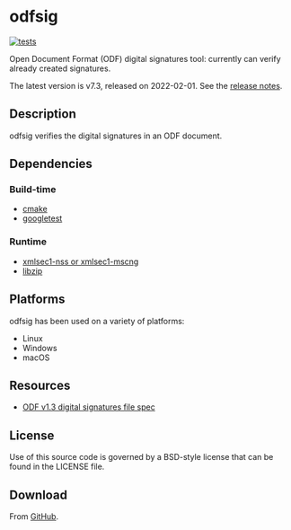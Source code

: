 # odfsig

[![tests](https://github.com/vmiklos/odfsig/workflows/tests/badge.svg)](https://github.com/vmiklos/odfsig/actions")

Open Document Format (ODF) digital signatures tool: currently can verify already created signatures.

The latest version is v7.3, released on 2022-02-01.  See the
[release notes](https://github.com/vmiklos/odfsig/blob/master/NEWS.md).

## Description

odfsig verifies the digital signatures in an ODF document.

## Dependencies

### Build-time

- [cmake](https://cmake.org/)
- [googletest](https://github.com/google/googletest)

### Runtime

- [xmlsec1-nss or xmlsec1-mscng](https://www.aleksey.com/xmlsec/)
- [libzip](https://libzip.org/)

## Platforms

odfsig has been used on a variety of platforms:

- Linux
- Windows
- macOS

## Resources

- [ODF v1.3 digital signatures file spec](https://docs.oasis-open.org/office/OpenDocument/v1.3/os/part2-packages/OpenDocument-v1.3-os-part2-packages.html#__RefHeading__752871_826425813)

## License

Use of this source code is governed by a BSD-style license that can be found in
the LICENSE file.

## Download

From [GitHub](https://github.com/vmiklos/odfsig).
